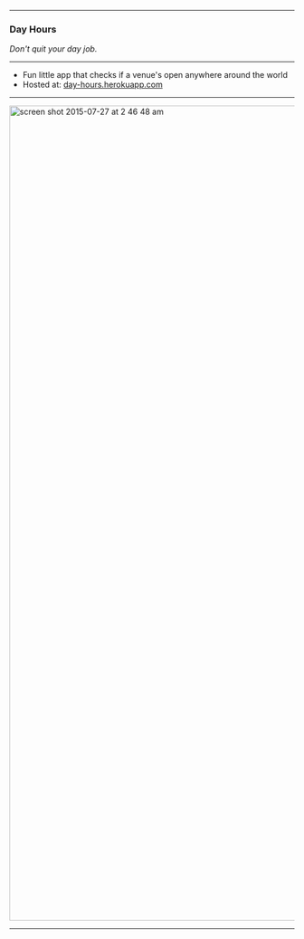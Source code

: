-------------

### Day Hours

*Don't quit your day job.*

-------------

* Fun little app that checks if a venue's open anywhere around the world
* Hosted at: [day-hours.herokuapp.com](day-hours.herokuapp.com)

-------------

<img width="1440" alt="screen shot 2015-07-27 at 2 46 48 am" src="https://cloud.githubusercontent.com/assets/3156114/8900089/2d226526-340a-11e5-949e-05dd3cd954ed.png">

-------------

